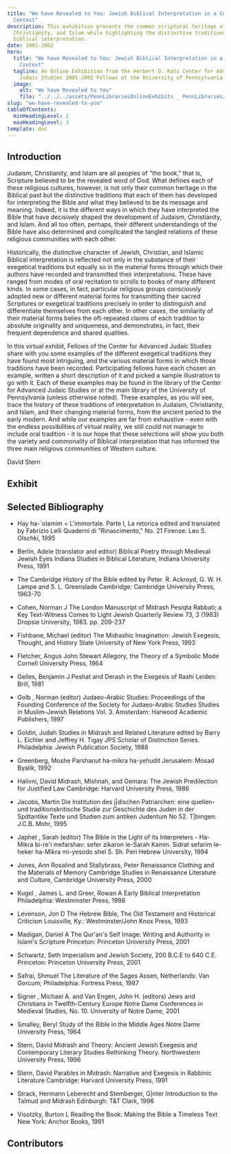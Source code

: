 ```yaml
---
title: "We have Revealed to You: Jewish Biblical Interpretation in a Comparative
  Context"
description: This exhibition presents the common scriptural heritage of Judaism,
  Christianity, and Islam while highlighting the distinctive traditions of
  biblical interpretation.
date: 2001-2002
hero:
  title: "We have Revealed to You: Jewish Biblical Interpretation in a Comparative
    Context"
  tagline: An Online Exhibition from the Herbert D. Katz Center for Advanced
    Judaic Studies 2001-2002 Fellows at the University of Pennsylvania
  image:
    alt: "We have Revealed to You"
    file: "../../../assets/PennLibrariesOnlineExhibits _ PennLibraries/scriptorium.png"
slug: "we-have-revealed-to-you"
tableOfContents:
  minHeadingLevel: 2
  maxHeadingLevel: 3
template: doc
---
```

## Introduction

Judaism, Christianity, and Islam are all peoples of "the book," that is, Scripture believed to be the revealed word of God. What defines each of these religious cultures, however, is not only their common heritage in the Biblical past but the distinctive traditions that each of them has developed for interpreting the Bible and what they believed to be its message and meaning. Indeed, it is the different ways in which they have interpreted the Bible that have decisively shaped the development of Judaism, Christianity, and Islam. And all too often, perhaps, their different understandings of the Bible have also determined and complicated the tangled relations of these religious communities with each other.

Historically, the distinctive character of Jewish, Christian, and Islamic Biblical interpretation is reflected not only in the substance of their exegetical traditions but equally so in the material forms through which their authors have recorded and transmitted their interpretations. These have ranged from modes of oral recitation to scrolls to books of many different kinds. In some cases, in fact, particular religious groups consciously adopted new or different material forms for transmitting their sacred Scriptures or exegetical traditions precisely in order to distinguish and differentiate themselves from each other. In other cases, the similarity of their material forms belies the oft-repeated claims of each tradition to absolute originality and uniqueness, and demonstrates, in fact, their frequent dependence and shared qualities.

In this virtual exhibit, Fellows of the Center for Advanced Judaic Studies share with you some examples of the different exegetical traditions they have found most intriguing, and the various material forms in which those traditions have been recorded. Participating fellows have each chosen an example, written a short description of it and picked a sample illustration to go with it. Each of these examples may be found in the library of the Center for Advanced Judaic Studies or at the main library of the University of Pennsylvania (unless otherwise noted). These examples, as you will see, trace the history of these traditions of interpretation in Judaism, Christianity, and Islam, and their changing material forms, from the ancient period to the early modern. And while our examples are far from exhaustive - even with the endless possibilities of virtual reality, we still could not manage to include oral tradition - it is our hope that these selections will show you both the variety and commonality of Biblical interpretation that has informed the three main religious communities of Western culture.

David Stern

## Exhibit

## Selected Bibliography

*   Hay ha-\`olamim = L'immortale. Parte I, La retorica edited and translated by Fabrizio Lelli Quaderni di "Rinascimento," No. 21 Firenze: Leo S. Olschki, 1995
    
*   Berlin, Adele (translator and editor) Biblical Poetry through Medieval Jewish Eyes Indiana Studies in Biblical Literature, Indiana University Press, 1991
    
*   The Cambridge History of the Bible edited by Peter. R. Ackroyd, G. W. H. Lampe and S. L. Greenslade Cambridge: Cambridge University Press, 1963-70
    
*   Cohen, Norman J The London Manuscript of Midrash Pesiqta Rabbati; a Key Text-Witness Comes to Light Jewish Quarterly Review 73, 3 (1983) Dropsie University, 1983. pp. 209-237
    
*   Fishbane, Michael (editor) The Midrashic Imagination: Jewish Exegesis, Thought, and History State University of New York Press, 1993
    
*   Fletcher, Angus John Stewart Allegory, the Theory of a Symbolic Mode Cornell University Press, 1964
    
*   Gelles, Benjamin J Peshat and Derash in the Exegesis of Rashi Leiden: Brill, 1981
    
*   Golb , Norman (editor) Judaeo-Arabic Studies: Proceedings of the Founding Conference of the Society for Judaeo-Arabic Studies Studies in Muslim-Jewish Relations Vol. 3. Amsterdam: Harwood Academic Publishers, 1997
    
*   Goldin, Judah Studies in Midrash and Related Literature edited by Barry L. Eichler and Jeffrey H. Tigay JPS Scholar of Distinction Series. Philadelphia: Jewish Publication Society, 1988
    
*   Greenberg, Moshe Parshanut ha-mikra ha-yehudit Jerusalem: Mosad Byalik, 1992
    
*   Halivni, David Midrash, Mishnah, and Gemara: The Jewish Predilection for Justified Law Cambridge: Harvard University Press, 1986
    
*   Jacobs, Martin Die Institution des j|dischen Patriarchen: eine quellen-und traditionskritische Studie zur Geschichte des Juden in der Spdtantike Texte und Studien zum antiken Judentum No 52. T|bingen: J.C.B. Mohr, 1995
    
*   Japhet , Sarah (editor) The Bible in the Light of its Interpreters - Ha-Mikra bi-re'i mefarshav: sefer zikaron le-Sarah Kamin. Sidrat sefarim le-heker ha-Mikra mi-yesodo shel S. Sh. Peri Hebrew University, 1994
    
*   Jones, Ann Rosalind and Stallybrass, Peter Renaissance Clothing and the Materials of Memory Cambridge Studies in Renaissance Literature and Culture, Cambridge University Press, 2000
    
*   Kugel , James L. and Greer, Rowan A Early Biblical Interpretation Philadelphia: Westminster Press, 1986
    
*   Levenson, Jon D The Hebrew Bible, The Old Testament and Historical Criticism Louisville, Ky.: Westminster/John Knox Press, 1993
    
*   Madigan, Daniel A The Qur'an's Self Image: Writing and Authority in Islam's Scripture Princeton: Princeton University Press, 2001
    
*   Schwartz, Seth Imperialism and Jewish Society, 200 B.C.E to 640 C.E. Princeton: Princeton University Press, 2001
    
*   Safrai, Shmuel The Literature of the Sages Assen, Netherlands: Van Gorcum; Philadelphia: Fortress Press, 1987
    
*   Signer , Michael A. and Van Engen, John H. (editors) Jews and Christians in Twelfth-Century Europe Notre Dame Conferences in Medieval Studies, No. 10. University of Notre Dame, 2001
    
*   Smalley, Beryl Study of the Bible in the Middle Ages Notre Dame University Press, 1964
    
*   Stern, David Midrash and Theory: Ancient Jewish Exegesis and Contemporary Literary Studies Rethinking Theory. Northwestern University Press, 1996
    
*   Stern, David Parables in Midrash: Narrative and Exegesis in Rabbinic Literature Cambridge: Harvard University Press, 1991
    
*   Strack, Hermann Leberecht and Stemberger, G|nter Introduction to the Talmud and Midrash Edinburgh: T&T Clark, 1996
    
*   Visotzky, Burton L Reading the Book: Making the Bible a Timeless Text New York: Anchor Books, 1991
    

## Contributors
